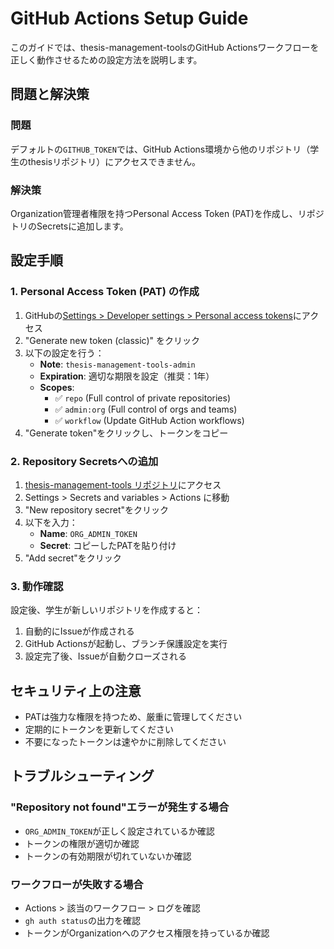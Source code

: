 # GitHub Actions Setup Guide

このガイドでは、thesis-management-toolsのGitHub Actionsワークフローを正しく動作させるための設定方法を説明します。

## 問題と解決策

### 問題
デフォルトの`GITHUB_TOKEN`では、GitHub Actions環境から他のリポジトリ（学生のthesisリポジトリ）にアクセスできません。

### 解決策
Organization管理者権限を持つPersonal Access Token (PAT)を作成し、リポジトリのSecretsに追加します。

## 設定手順

### 1. Personal Access Token (PAT) の作成

1. GitHubの[Settings > Developer settings > Personal access tokens](https://github.com/settings/tokens)にアクセス
2. "Generate new token (classic)" をクリック
3. 以下の設定を行う：
   - **Note**: `thesis-management-tools-admin`
   - **Expiration**: 適切な期限を設定（推奨：1年）
   - **Scopes**:
     - ✅ `repo` (Full control of private repositories)
     - ✅ `admin:org` (Full control of orgs and teams)
     - ✅ `workflow` (Update GitHub Action workflows)
4. "Generate token"をクリックし、トークンをコピー

### 2. Repository Secretsへの追加

1. [thesis-management-tools リポジトリ](https://github.com/smkwlab/thesis-management-tools)にアクセス
2. Settings > Secrets and variables > Actions に移動
3. "New repository secret"をクリック
4. 以下を入力：
   - **Name**: `ORG_ADMIN_TOKEN`
   - **Secret**: コピーしたPATを貼り付け
5. "Add secret"をクリック

### 3. 動作確認

設定後、学生が新しいリポジトリを作成すると：
1. 自動的にIssueが作成される
2. GitHub Actionsが起動し、ブランチ保護設定を実行
3. 設定完了後、Issueが自動クローズされる

## セキュリティ上の注意

- PATは強力な権限を持つため、厳重に管理してください
- 定期的にトークンを更新してください
- 不要になったトークンは速やかに削除してください

## トラブルシューティング

### "Repository not found"エラーが発生する場合
- `ORG_ADMIN_TOKEN`が正しく設定されているか確認
- トークンの権限が適切か確認
- トークンの有効期限が切れていないか確認

### ワークフローが失敗する場合
- Actions > 該当のワークフロー > ログを確認
- `gh auth status`の出力を確認
- トークンがOrganizationへのアクセス権限を持っているか確認